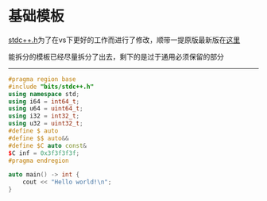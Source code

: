 # 基础模板

[stdc++.h](./stdc++.h)为了在vs下更好的工作而进行了修改，顺带一提原版最新版在[这里](https://raw.githubusercontent.com/gcc-mirror/gcc/master/libstdc%2B%2B-v3/include/precompiled/stdc%2B%2B.h)

能拆分的模板已经尽量拆分了出去，剩下的是过于通用必须保留的部分

------

```cpp
#pragma region base
#include "bits/stdc++.h"
using namespace std;
using i64 = int64_t;
using u64 = uint64_t;
using i32 = int32_t;
using u32 = uint32_t;
#define $ auto
#define $$ auto&&
#define $C auto const&
$C inf = 0x3f3f3f3f;
#pragma endregion

auto main() -> int {
    cout << "Hello world!\n";
}

```